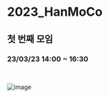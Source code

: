 # 2023_HanMoCo
## 첫 번째 모임
<h3>23/03/23 14:00 ~ 16:30</h3><br>

![image](https://user-images.githubusercontent.com/80818640/227124994-c73e749c-0783-45dd-b005-5677112e516a.png)
